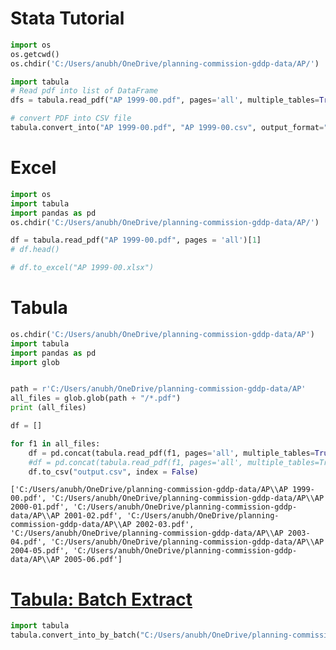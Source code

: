 # Stata Tutorial


```python
import os
os.getcwd()
os.chdir('C:/Users/anubh/OneDrive/planning-commission-gddp-data/AP/')
```


```python
import tabula
# Read pdf into list of DataFrame
dfs = tabula.read_pdf("AP 1999-00.pdf", pages='all', multiple_tables=True)

# convert PDF into CSV file
tabula.convert_into("AP 1999-00.pdf", "AP 1999-00.csv", output_format="csv", pages='all')
```

<a id='another_cell'></a>
# Excel


```python
import os
import tabula
import pandas as pd
os.chdir('C:/Users/anubh/OneDrive/planning-commission-gddp-data/AP/')
```


```python
df = tabula.read_pdf("AP 1999-00.pdf", pages = 'all')[1]
# df.head()
```


```python
# df.to_excel("AP 1999-00.xlsx")
```

# Tabula


```python
os.chdir('C:/Users/anubh/OneDrive/planning-commission-gddp-data/AP')
import tabula
import pandas as pd
import glob


path = r'C:/Users/anubh/OneDrive/planning-commission-gddp-data/AP'
all_files = glob.glob(path + "/*.pdf")
print (all_files)

df = []

for f1 in all_files:
    df = pd.concat(tabula.read_pdf(f1, pages='all', multiple_tables=True))
    #df = pd.concat(tabula.read_pdf(f1, pages='all', multiple_tables=True) for f1 in all_files)
    df.to_csv("output.csv", index = False)
```

    ['C:/Users/anubh/OneDrive/planning-commission-gddp-data/AP\\AP 1999-00.pdf', 'C:/Users/anubh/OneDrive/planning-commission-gddp-data/AP\\AP 2000-01.pdf', 'C:/Users/anubh/OneDrive/planning-commission-gddp-data/AP\\AP 2001-02.pdf', 'C:/Users/anubh/OneDrive/planning-commission-gddp-data/AP\\AP 2002-03.pdf', 'C:/Users/anubh/OneDrive/planning-commission-gddp-data/AP\\AP 2003-04.pdf', 'C:/Users/anubh/OneDrive/planning-commission-gddp-data/AP\\AP 2004-05.pdf', 'C:/Users/anubh/OneDrive/planning-commission-gddp-data/AP\\AP 2005-06.pdf']
    

#  [Tabula: Batch Extract](#another_cell)


```python
import tabula
tabula.convert_into_by_batch("C:/Users/anubh/OneDrive/planning-commission-gddp-data/AP", output_format='csv', pages='all')
```
